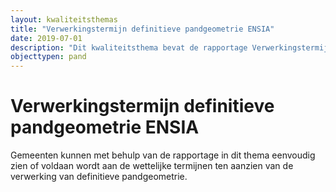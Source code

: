 ```yaml
---
layout: kwaliteitsthemas
title: "Verwerkingstermijn definitieve pandgeometrie ENSIA"
date: 2019-07-01
description: "Dit kwaliteitsthema bevat de rapportage Verwerkingstermijn definitieve pandgeometrie ENSIA (VPE) t.b.v. beantwoording van de ENSIA vragenlijsten."
objecttypen: pand
---
```


# Verwerkingstermijn definitieve pandgeometrie ENSIA

Gemeenten kunnen met behulp van de rapportage in dit thema eenvoudig zien of voldaan wordt aan de wettelijke termijnen ten aanzien 
van de verwerking van definitieve pandgeometrie.
